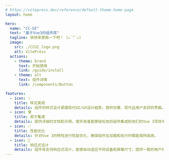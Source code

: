 ```yaml
---
# https://vitepress.dev/reference/default-theme-home-page
layout: home

hero:
  name: "CC-UI"
  text: "基于Vue3的组件库"
  tagline: 快快来使用一下吧！ (๑`^´๑)
  image:
    src: ./CCUI_logo.png
    alt: VitePress
  actions:
    - theme: brand
      text: 开始使用
      link: /guide/install
    - theme: alt
      text: 组件详情
      link: /components/Button

features:
  - icon: ✨
    title: 样式美观
    details: 组件的样式设计紧跟现代UI/UX设计趋势，提供优雅、现代且用户友好的界面。
  - icon: 🛠️
    title: 易于集成
    details: 提供详细的文档和示例，使开发者能够轻松地将组件集成到他们的Vue 3项目中。
  - icon: ✅
    title: 性能优化
    details: 针对Vue 3的特性进行性能优化，确保组件在加载和执行时都能保持高效。
  - icon: 🌷
    title: 响应式设计
    details: 组件库支持响应式设计，能够自动适应不同设备和屏幕尺寸，提供一致的用户体验。
---
```


